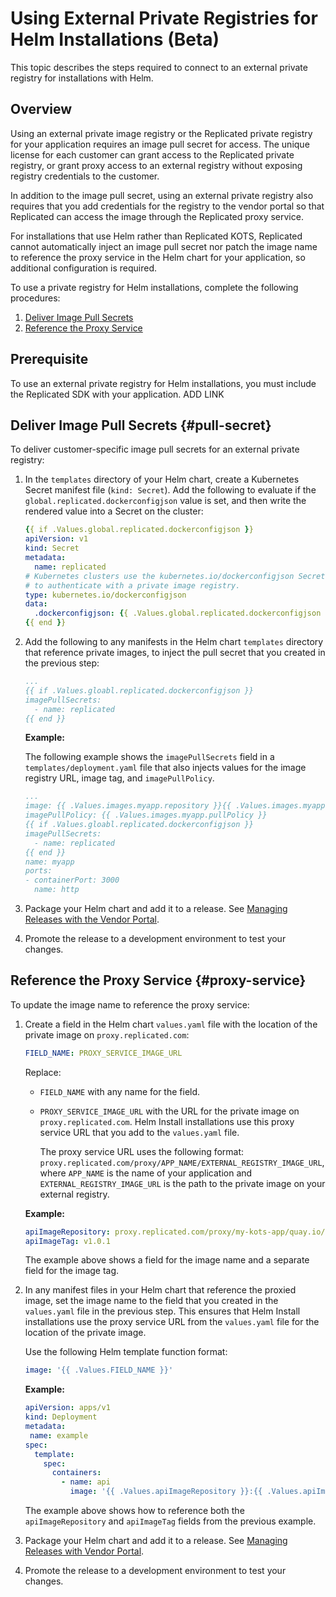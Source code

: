 # Using External Private Registries for Helm Installations (Beta)

This topic describes the steps required to connect to an external private registry for installations with Helm.

## Overview

Using an external private image registry or the Replicated private registry for your application requires an image pull secret for access. The unique license for each customer can grant access to the Replicated private registry, or grant proxy access to an external registry without exposing registry credentials to the customer.

In addition to the image pull secret, using an external private registry also requires that you add credentials for the registry to the vendor portal so that Replicated can access the image through the Replicated proxy service.

For installations that use Helm rather than Replicated KOTS, Replicated cannot automatically inject an image pull secret nor patch the image name to reference the proxy service in the Helm chart for your application, so additional configuration is required.

To use a private registry for Helm installations, complete the following procedures:
1. [Deliver Image Pull Secrets](#pull-secret)
1. [Reference the Proxy Service](#proxy-service)

## Prerequisite

To use an external private registry for Helm installations, you must include the Replicated SDK with your application. ADD LINK
## Deliver Image Pull Secrets {#pull-secret}

To deliver customer-specific image pull secrets for an external private registry:

1. In the `templates` directory of your Helm chart, create a Kubernetes Secret manifest file (`kind: Secret`). Add the following to evaluate if the `global.replicated.dockerconfigjson` value is set, and then write the rendered value into a Secret on the cluster:

   ```yaml
   {{ if .Values.global.replicated.dockerconfigjson }}
   apiVersion: v1
   kind: Secret
   metadata:
     name: replicated
   # Kubernetes clusters use the kubernetes.io/dockerconfigjson Secret type
   # to authenticate with a private image registry.
   type: kubernetes.io/dockerconfigjson
   data:
     .dockerconfigjson: {{ .Values.global.replicated.dockerconfigjson }}
   {{ end }}
   ```

1. Add the following to any manifests in the Helm chart `templates` directory that reference private images, to inject the pull secret that you created in the previous step:

   ```yaml
   ...
   {{ if .Values.gloabl.replicated.dockerconfigjson }}
   imagePullSecrets:
     - name: replicated
   {{ end }}
   ```

   **Example:**

   The following example shows the `imagePullSecrets` field in a `templates/deployment.yaml` file that also injects values for the image registry URL, image tag, and `imagePullPolicy`.

    ```yaml
    ...
    image: {{ .Values.images.myapp.repository }}{{ .Values.images.myapp.tag }}
    imagePullPolicy: {{ .Values.images.myapp.pullPolicy }}
    {{ if .Values.gloabl.replicated.dockerconfigjson }}
    imagePullSecrets:
      - name: replicated
    {{ end }}
    name: myapp
    ports:
    - containerPort: 3000
      name: http
    ```

1. Package your Helm chart and add it to a release. See [Managing Releases with the Vendor Portal](releases-creating-release).

1. Promote the release to a development environment to test your changes.  

## Reference the Proxy Service {#proxy-service}

To update the image name to reference the proxy service:

1. Create a field in the Helm chart `values.yaml` file with the location of the private image on `proxy.replicated.com`:

   ```yaml
   FIELD_NAME: PROXY_SERVICE_IMAGE_URL
   ```
   Replace:
   * `FIELD_NAME` with any name for the field.
   * `PROXY_SERVICE_IMAGE_URL` with the URL for the private image on `proxy.replicated.com`. Helm Install installations use this proxy service URL that you add to the `values.yaml` file.

      The proxy service URL uses the following format: `proxy.replicated.com/proxy/APP_NAME/EXTERNAL_REGISTRY_IMAGE_URL`, where `APP_NAME` is the name of your application and `EXTERNAL_REGISTRY_IMAGE_URL` is the path to the private image on your external registry.

   **Example:**

   ```yaml
   apiImageRepository: proxy.replicated.com/proxy/my-kots-app/quay.io/my-org/api
   apiImageTag: v1.0.1
   ```  
   The example above shows a field for the image name and a separate field for the image tag.

1. In any manifest files in your Helm chart that reference the proxied image, set the image name to the field that you created in the `values.yaml` file in the previous step. This ensures that Helm Install installations use the proxy service URL from the `values.yaml` file for the location of the private image.

   Use the following Helm template function format:

   ```yaml
   image: '{{ .Values.FIELD_NAME }}'
   ```

   **Example:**

   ```yaml
   apiVersion: apps/v1
   kind: Deployment
   metadata:
    name: example
   spec:
     template:
       spec:
         containers:
           - name: api
             image: '{{ .Values.apiImageRepository }}:{{ .Values.apiImageTag }}'
   ```

   The example above shows how to reference both the `apiImageRepository` and `apiImageTag` fields from the previous example.

1. Package your Helm chart and add it to a release. See [Managing Releases with Vendor Portal](releases-creating-release).

1. Promote the release to a development environment to test your changes.